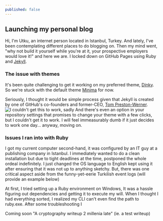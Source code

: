 ```yaml
---
published: false
---
```

## Launching my personal blog

Hi, I'm Utku, an internet person located in Istanbul, Turkey.
And lately, I've been contemplating different places to do blogging on. Then my mind went, "why not build it yourself while you're at it, your prospective employers would love it!" and here we are. I locked down on GitHub Pages using Ruby and [Jekyll](https://jekyllrb.com/). 

### The issue with themes
It's been quite challenging to get it working on my preferred theme, [Dinky](https://github.com/pages-themes/dinky). So we're stuck with the default theme [Minima](https://github.com/jekyll/minima) for now.

Seriously, I thought it would be simple process given that Jekyll is created by one of GitHub's co-founders and former-CEO, [Tom Preston-Werner](https://github.com/mojombo).
![I couldn't get this to work, sadly]({{site.baseurl}}/_posts/theme-chooser.png)
And there's even an option in your repository settings that promises to change your theme with a few clicks, but I couldn't get it to work. I will feel immeasurably dumb if it just decides to work one day... anyway, moving on. 

### Issues I ran into with Ruby 

I got my current computer second-hand, it was configured by an IT guy at a publishing company in Istanbul. I immediately wanted to do a clean installation but due to tight deadlines at the time, postponed the whole ordeal indefinitely. I just changed the OS language to English kept using it after ensuring that it was not up to anything sketchy. But, there was one critical aspect aside from the funny-yet-eerie Turkilish event logs (will provide an example below)





At first, I  tried setting up a Ruby environment on Windows, It was a hassle figuring out dependencies and getting it to execute my will. When I thought I had everything sorted, I realized my CLI can't even find the path to ruby.exe. After some troubleshooting I



Coming soon "A cryptography writeup 2 millenia late" (ie. a test writeup)
